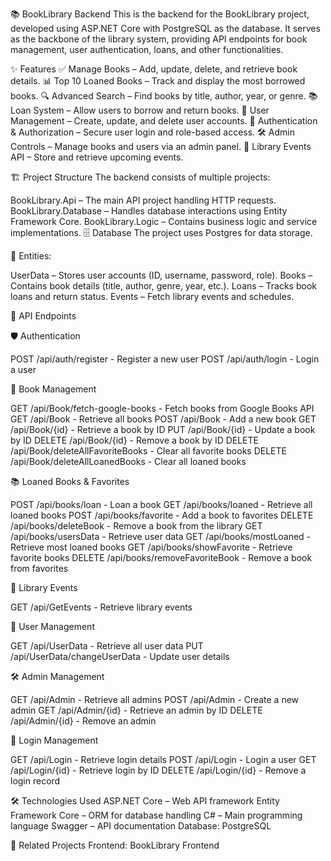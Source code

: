 📚 BookLibrary Backend
This is the backend for the BookLibrary project, developed using ASP.NET Core with PostgreSQL as the database. It serves as the backbone of the library system, providing API endpoints for book management, user authentication, loans, and other functionalities.

✨ Features
✅ Manage Books – Add, update, delete, and retrieve book details.
📊 Top 10 Loaned Books – Track and display the most borrowed books.
🔍 Advanced Search – Find books by title, author, year, or genre.
📚 Loan System – Allow users to borrow and return books.
👤 User Management – Create, update, and delete user accounts.
🔑 Authentication & Authorization – Secure user login and role-based access.
🛠 Admin Controls – Manage books and users via an admin panel.
📅 Library Events API – Store and retrieve upcoming events.

🏗 Project Structure
The backend consists of multiple projects:

BookLibrary.Api – The main API project handling HTTP requests.
BookLibrary.Database – Handles database interactions using Entity Framework Core.
BookLibrary.Logic – Contains business logic and service implementations.
🗄 Database
The project uses Postgres for data storage.

📌 Entities:

UserData – Stores user accounts (ID, username, password, role).
Books – Contains book details (title, author, genre, year, etc.).
Loans – Tracks book loans and return status.
Events – Fetch library events and schedules.

📂 API Endpoints

🛡 Authentication

POST /api/auth/register - Register a new user
POST /api/auth/login - Login a user

📖 Book Management

GET /api/Book/fetch-google-books - Fetch books from Google Books API
GET /api/Book - Retrieve all books
POST /api/Book - Add a new book
GET /api/Book/{id} - Retrieve a book by ID
PUT /api/Book/{id} - Update a book by ID
DELETE /api/Book/{id} - Remove a book by ID
DELETE /api/Book/deleteAllFavoriteBooks - Clear all favorite books
DELETE /api/Book/deleteAllLoanedBooks - Clear all loaned books

📚 Loaned Books & Favorites

POST /api/books/loan - Loan a book
GET /api/books/loaned - Retrieve all loaned books
POST /api/books/favorite - Add a book to favorites
DELETE /api/books/deleteBook - Remove a book from the library
GET /api/books/usersData - Retrieve user data
GET /api/books/mostLoaned - Retrieve most loaned books
GET /api/books/showFavorite - Retrieve favorite books
DELETE /api/books/removeFavoriteBook - Remove a book from favorites

📅 Library Events

GET /api/GetEvents - Retrieve library events

👤 User Management

GET /api/UserData - Retrieve all user data
PUT /api/UserData/changeUserData - Update user details

🛠 Admin Management

GET /api/Admin - Retrieve all admins
POST /api/Admin - Create a new admin
GET /api/Admin/{id} - Retrieve an admin by ID
DELETE /api/Admin/{id} - Remove an admin

🔐 Login Management

GET /api/Login - Retrieve login details
POST /api/Login - Login a user
GET /api/Login/{id} - Retrieve login by ID
DELETE /api/Login/{id} - Remove a login record


🛠 Technologies Used
ASP.NET Core – Web API framework
Entity Framework Core – ORM for database handling
C# – Main programming language
Swagger – API documentation
Database: PostgreSQL

🔗 Related Projects
Frontend: BookLibrary Frontend
